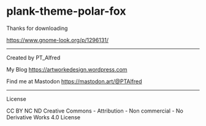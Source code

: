 # plank-theme-polar-fox
Thanks for downloading 

https://www.gnome-look.org/p/1296131/

-----------------------------------------

Created	by 
PT_Alfred


My Blog
https://artworkedesign.wordpress.com

Find me at Mastodon
https://mastodon.art/@PTAlfred

-----------------------------------------

License

CC BY NC ND
Creative Commons - Attribution - Non commercial - No Derivative Works  4.0 License

